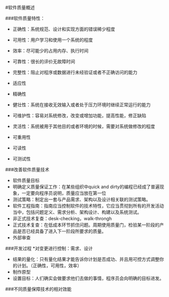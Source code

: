 #软件质量概述

###软件质量特性：
* 正确性：系统规范、设计和实现方面的错误稀少程度
* 可用性：用户学习和使用一个系统的程度
* 效率：尽可能少的占用内存、执行时间
* 可靠性：很长的评价无故障时间
* 完整性：阻止对程序或数据进行未经验证或者不正确访问的能力
* 适应性
* 精确性
* 健壮性：系统在接收无效输入或者处于压力环境时继续正常运行的能力

* 可维护性：容易对系统修改，改变或增加功能，提高性能，修正缺陷
* 灵活性：系统被用于其他目的或者环境的时候，需要对系统做修改的程度
* 可重用性
* 可读性
* 可测试性

###改善软件质量技术
* 软件质量目标
* 明确定义质量保证工作：在某些组织中quick and dirty的编程已经成了普遍现象，一定要向程序员说明，质量应当放在第一位
* 测试策略：制定出一套与产品需求、架构以及设计相关联的测试策略。
* 软件工程指南：指南应当控制软件的技术特性，它应当贯彻到所有的开发活动当中，包括问题定义、需求分析、架构设计、构建以及系统测试。
* 非正式技术复查：desk-checking，walk-throngh
* 正式技术复查：在低成本环节抓住问题。周期使用质量门，检验某一阶段的产品是否已经具备了进入下一阶段所要求的质量。
* 外部审查

###开发过程
*对变更进行控制：需求、设计
* 结果的量化：只有量化结果才能告诉你计划是否成功、并且用可控方式调整你的计划。（正确性，可用性，效率）
* 制作原型
* 设置目标：人们确实会做要求他们去做的事情，程序员会向明确的目标进发。

###不同质量保障技术的相对效能

